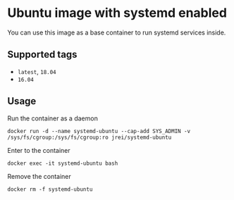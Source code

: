 # Ubuntu image with systemd enabled

You can use this image as a base container to run systemd services inside.

## Supported tags
 - `latest`, `18.04`
 - `16.04`

## Usage

Run the container as a daemon

`docker run -d --name systemd-ubuntu --cap-add SYS_ADMIN -v /sys/fs/cgroup:/sys/fs/cgroup:ro jrei/systemd-ubuntu`

Enter to the container

`docker exec -it systemd-ubuntu bash`

Remove the container

`docker rm -f systemd-ubuntu`
